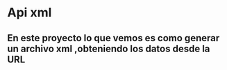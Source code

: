 # Api xml
## En este proyecto lo que vemos es como generar un archivo xml ,obteniendo los datos desde la URL